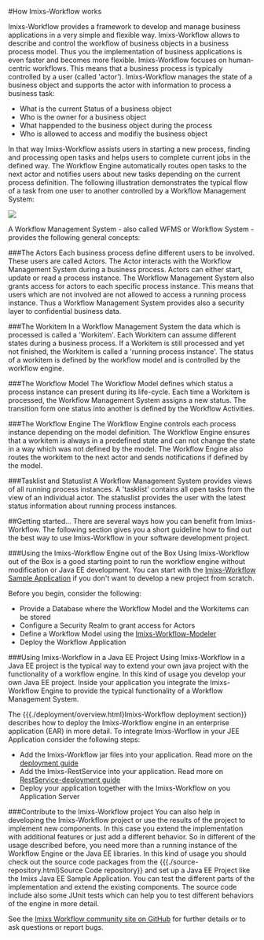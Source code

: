 #How Imixs-Workflow works

Imixs-Workflow provides a framework to develop and manage business applications in a very simple and flexible way. Imixs-Workflow allows to describe and control the workflow of business objects in a business process model. Thus you the implementation of business applications is even faster and becomes more flexible. Imixs-Workflow focuses on human-centric workflows. This means that a business process is  typically controlled by a user (called 'actor'). Imixs-Workflow manages the state of a business object and supports the actor with information to process a business task:
 
  * What is the current Status of a business object 
  * Who is the owner for a business object
  * What happended to the business object during the process
  * Who is allowed to access and modifiy the business object

In that way Imixs-Workflow assists users in starting a new process, finding and processing open tasks and helps users to complete current jobs in the defined way. The Workflow Engine automatically routes open tasks to the next actor and notifies users about new tasks depending on the current process definition. The following illustration demonstrates the typical flow of a task from one user to another controlled by a Workflow Management System:
 
<img src="./images/imixs-overview.png"  />
 
A Workflow Management System - also called WFMS or Workflow System - provides the following general concepts:
 
###The Actors
Each business process define different users to be involved. These users are called Actors. 
The Actor interacts with the Workflow Management System during a business process. 
Actors can either start, update or read a process instance. The Workflow Management System also grants access for actors to each specific process instance. This means that users which are not involved are not allowed to access a running process instance. Thus a Workflow Management System provides also a security layer to confidential business data.  
 
 
###The Workitem
In a Workflow Management System the data which is processed is called a  'Workitem'. Each Workitem can assume different states during a business process. If a Workitem is still processed and yet not finished, the Workitem is called a 'running process instance'. 
 The status of a workitem is defined by the workflow model and is controlled by the workflow engine.
 

###The Workflow Model
The Workflow Model defines which status a process instance can present during its life-cycle. Each time a Workitem  is processed, the Workflow Management System assigns a new status. The transition form one status into another  is defined by the Workflow Activities. 

###The Workflow Engine
The Workflow Engine controls each process instance depending on the model definition. The Workflow Engine  ensures that a workitem is always in a predefined state and can not change the state in a way  which was not defined by the model. The Workflow Engine also routes the workitem to the next actor  and sends notifications if defined by the model. 


###Tasklist and Statuslist
A Workflow Management System provides views of all running process instances. A 'tasklist' contains all open tasks from the view of an individual actor. The statuslist provides the user with the latest status information about running process instances.
 
 
 
 
 
##Getting started...
There are several ways how you can benefit from Imixs-Workflow. The following section gives you a short guideline how to find out the best way  to use Imixs-Workflow in your software development project.
 
###Using the Imixs-Workflow Engine out of the Box
Using Imixs-Workflow out of the Box is a good starting point to run the workflow engine  without modification or Java EE development. You can start with the [Imixs-Workflow Sample Application](https://github.com/imixs/imixs-jsf-example) if you don't want to develop a new project from scratch. 

Before you begin, consider the following:
 
  * Provide a Database where the Workflow Model and the Workitems can be stored
  * Configure a Security Realm to grant access for Actors
  * Define a Workflow Model using the [Imixs-Workflow-Modeler](./modelling/index.html) 
  * Deploy the Workflow Application
  


###Using Imixs-Workflow in a Java EE Project 
Using Imixs-Workflow in a Java EE project is the typical way to extend  your own java project with the functionality of a workflow engine.  In this kind of usage you develop your own Java EE project. Inside your application you integrate the Imixs-Workflow Engine to provide the typical functionality of a Workflow Management System. 

The {{{./deployment/overview.html}Imixs-Workflow deployment section}} describes how to deploy the Imixs-Workflow engine in an enterprise application (EAR) in more detail. To integrate Imixs-Worflow in your JEE Application consider the following steps: 
 
  * Add the Imixs-Workflow jar files into your application. Read more on the [deployment guide](/jee/deployment/overview.html)
  * Add the Imixs-RestService into your application. Read more on [RestService-deployment guide](http://www.imixs.org/xml/deployment_rest_service.html])
  * Deploy your application together with the Imixs-Workflow on you Application Server

  
   
###Contribute to the Imixs-Workflow project
You can also help in developing the Imixs-Workflow project or use the results of the project to  implement new components.  In this case you extend the implementation with additional features or just add a different behavior. So in different of the usage described before, you need more than a running instance of the Workflow  Engine or the Java EE libraries. In this kind of usage you should check out the source  code packages from the {{{./source-repository.html}Source Code repository}} and set up a Java EE Project like  the Imixs Java EE Sample Application.  You can test the different parts of the implementation and extend the existing components. The source code include also some JUnit tests which can help you to test different behaviors of the engine in more detail.

See the [Imixs Workflow community site on GitHub](https://github.com/imixs/imixs-workflow) for further details or to ask questions or report bugs. 

 
 